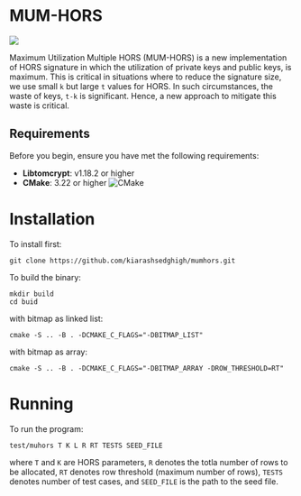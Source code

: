 # MUM-HORS
<p>
<a href="LICENSE"><img src="https://img.shields.io/badge/License-MIT License-%23ffb243?style=flat-square"></a>
</p>

Maximum Utilization Multiple HORS (MUM-HORS) is a new implementation of 
HORS signature in which the utilization of private keys and
public keys, is maximum. This is critical in situations where to 
reduce the signature size, we use small `k` but large `t` values
for HORS. In such circumstances, the waste of keys, `t-k` is significant.
Hence, a new approach to mitigate this waste is critical.

## Requirements
Before you begin, ensure you have met the following requirements:
- **Libtomcrypt**: v1.18.2 or higher
- **CMake**: 3.22 or higher ![CMake](https://img.shields.io/badge/cmake-3.22%2B-blue.svg)


# Installation
To install first:
```
git clone https://github.com/kiarashsedghigh/mumhors.git
```
To build the binary:
```
mkdir build
cd buid
```
with bitmap as linked list:
```
cmake -S .. -B . -DCMAKE_C_FLAGS="-DBITMAP_LIST"
```
with bitmap as array:
```
cmake -S .. -B . -DCMAKE_C_FLAGS="-DBITMAP_ARRAY -DROW_THRESHOLD=RT"
```

# Running
To run the program:
```
test/muhors T K L R RT TESTS SEED_FILE 
```
where `T` and `K` are HORS parameters, `R` denotes the totla number
of rows to be allocated, `RT` denotes row threshold (maximum number of rows),
`TESTS` denotes number of test cases, and `SEED_FILE` is the path to the seed file.
